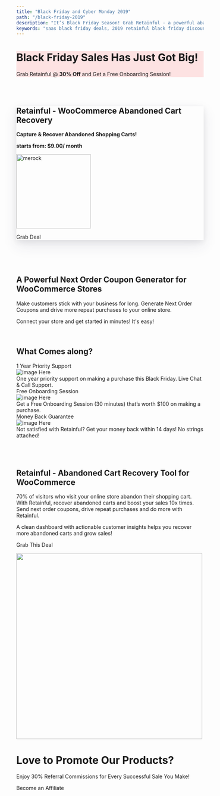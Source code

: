 ```yaml
---
title: "Black Friday and Cyber Monday 2019"
path: "/black-friday-2019"
description: "It’s Black Friday Season! Grab Retainful - a powerful abandoned cart recovery SaaS tool at 30% off. Also, get a Free Onboarding Session worth $100!"
keywords: "saas black friday deals, 2019 retainful black friday discounts, retainful bfcm offers"
---
```


<div class="p-5" style="background-color:rgba(251, 11, 11, 0.11)">

<container>

<div class="text-center">

# Black Friday Sales Has Just Got Big!

Grab Retainful @ **30% Off** and Get a Free Onboarding Session!


</div>

</container>

</div>

<br>
<br>

<container>

<row class="justify-content-center">

<column size="6">

<div class="text-center customer-review py-5" style="box-shadow: 0 15px 35px rgba(50,50,93,.1), 0 5px 15px rgba(0,0,0,.07);">

## Retainful - WooCommerce Abandoned Cart Recovery

**Capture & Recover Abandoned Shopping Carts!**

**starts from: $9.00/ month**

<img src="https://www.flycart.org/images/products/logos/retainful-Abandoned-Cart-Recovery.png"  alt="merock" width="200" height="200"/>

<cta url="https://www.retainful.com/pricing" target="_blank" rel="noopener">Grab Deal</cta>

</div>
</div>
</column>
</row>

</container>

<br>
<br>
<br>


<div class="text-center">

## A Powerful Next Order Coupon Generator for WooCommerce Stores

Make customers stick with your business for long. Generate Next Order Coupons and drive more repeat purchases to your online store.

Connect your store and get started in minutes! It's easy!

</div>

<br>

<container> 

<div class="text-center bg-light-gray p-5">

## What Comes along?

</div>

<row>


<card size="4">
   <div slot="card-title">1 Year Priority Support</div>
    <div slot="card-image">
        <img src="https://www.flycart.org/images/2019/11/12/1-year-priority-support.png" alt="image Here"  />
    </div>
    <div slot="card-body"> 
      One year priority support on making a purchase this Black Friday. Live Chat & Call Support.
    </div>
</card>

<card size="4">
   <div slot="card-title">Free Onboarding Session</div>
    <div slot="card-image">
        <img src="https://www.flycart.org/images/2019/11/12/free-onboarding-session.png" alt="image Here"  />
    </div>
    <div slot="card-body"> 
        Get a Free Onboarding Session (30 minutes) that’s worth $100 on making a purchase.
    </div>
</card>

<card size="4">
   <div slot="card-title">Money Back Guarantee</div>
    <div slot="card-image">
        <img src="https://www.flycart.org/images/2019/11/14/30-discount-on-license-renewal.png" alt="image Here"/>
    </div>
    <div slot="card-body">
Not satisfied with Retainful? Get your money back within 14 days! No strings attached! 
    </div>
</card>

</row>

</container>


<br>
<br>
<br>

<container>

<featurecontent featurebodysizeleft="6" featurebodysizerigth="6">

<div slot="right">

## Retainful - Abandoned Cart Recovery Tool for WooCommerce

70% of visitors who visit your online store abandon their shopping cart. With Retainful, recover abandoned carts and boost your sales 10x times. Send next order coupons, drive repeat purchases and do more with Retainful.

A clean dashboard with actionable customer insights helps you recover more abandoned carts and grow sales!

<cta url="https://www.retainful.com/pricing" target="_blank" rel="noopener">Grab This Deal</cta>


</div>


<div slot="left">

<img src="https://www.flycart.org/images/2019/11/12/retainful---abandoned-cart-recovery-tool-for-woocommerce1.png" width="500"/>


</div>

</featurecontent>

</container>




<reviews></reviews>

<div class="p-3">

<container>

<div class="card bg-light p-5">

<row>

<column size="8">

# Love to Promote Our Products?

Enjoy 30% Referral Commissions for Every Successful Sale You Make!

</column>

<column size="4">

<cta>Become an Affiliate</cta>

</column>

</row>

</div>

</container>

</div>


<getstarted></getstarted>